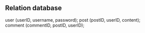 ## Relation database

user    (userID, username, password);
post    (postID, userID, content);
comment (commentID, postID, userID);